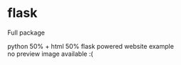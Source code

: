 # flask
Full package

python 50% + html 50% flask powered website example
<br>
no preview image available :(
